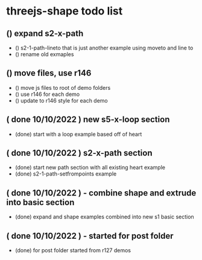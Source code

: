 # threejs-shape todo list

## () expand s2-x-path
* () s2-1-path-lineto that is just another example using moveto and line to
* () rename old exmaples

## () move files, use r146
* () move js files to root of demo folders
* () use r146 for each demo
* () update to r146 style for each demo

## ( done 10/10/2022 ) new s5-x-loop section
* (done) start with a loop example based off of heart

## ( done 10/10/2022 ) s2-x-path section
* (done) start new path section with all existing heart example
* (done) s2-1-path-setfrompoints example

## ( done 10/10/2022 ) - combine shape and extrude into basic section
* (done) expand and shape examples combined into new s1 basic section 

## ( done 10/10/2022 ) - started for post folder
* (done) for post folder started from r127 demos